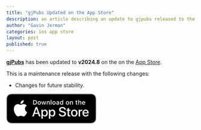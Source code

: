 ```yaml
---
title: "gjPubs Updated on the App Store"
description: an article describing an update to gjpubs released to the app store
author: "Gavin Jerman"
categories: ios app store
layout: post
published: true
---
```


[**gjPubs**](/gjPubs) has been updated to **v2024.8** on the on the [App Store](https://apps.apple.com/gb/app/gjpubs/id6475642254?platform=iphone).  


This is a maintenance release with the following changes:
- Changes for future stability.

[![download](/images/Download_on_the_App_Store_Badge_US-UK_RGB_blk_092917.svg)](https://apps.apple.com/gb/app/gjpubs/id6475642254?platform=iphone)
